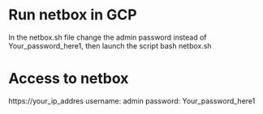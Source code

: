 # Run netbox in GCP
In the netbox.sh file change the admin password instead of Your_password_here1, then launch the script
bash netbox.sh

# Access to netbox
https://your_ip_addres
username: admin
password: Your_password_here1

